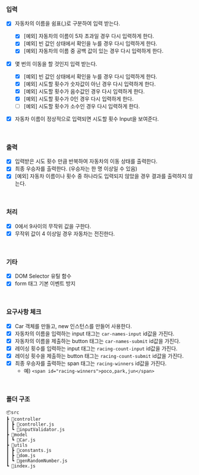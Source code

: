### 입력

- [x] 자동차의 이름을 쉼표(,)로 구분하여 입력 받는다.

  - [x] [예외] 자동차의 이름이 5자 초과일 경우 다시 입력하게 한다.
  - [x] [예외] 빈 값인 상태에서 확인을 누를 경우 다시 입력하게 한다.
  - [x] [예외] 자동차의 이름 중 공백 값이 있는 경우 다시 입력하게 한다.

- [x] 몇 번의 이동을 할 것인지 입력 받는다.

  - [x] [예외] 빈 값인 상태에서 확인을 누를 경우 다시 입력하게 한다.
  - [x] [예외] 시도할 횟수가 숫자값이 아닌 경우 다시 입력하게 한다.
  - [x] [예외] 시도할 횟수가 음수값인 경우 다시 입력하게 한다.
  - [x] [예외] 시도할 횟수가 0인 경우 다시 입력하게 한다.
  - [ ] [예외] 시도할 횟수가 소수인 경우 다시 입력하게 한다.

- [x] 자동차 이름이 정상적으로 입력되면 시도할 횟수 Input을 보여준다.

<br>

### 출력

- [x] 입력받은 시도 횟수 만큼 반복하여 자동차의 이동 상태를 출력한다.
- [x] 최종 우승자를 출력한다. (우승자는 한 명 이상일 수 있음)
- [x] [예외] 자동차 이름이나 횟수 중 하나라도 입력되지 않았을 경우 결과를 출력하지 않는다.

<br>

### 처리

- [x] 0에서 9사이의 무작위 값을 구한다.
- [x] 무작위 값이 4 이상일 경우 자동차는 전진한다.

<br>

### 기타

- [x] DOM Selector 유틸 함수
- [x] form 태그 기본 이벤트 방지

<br>

### 요구사항 체크

- [x] Car 객체를 만들고, new 인스턴스를 만들어 사용한다.
- [x] 자동차의 이름을 입력하는 input 태그는 `car-names-input` id값을 가진다.
- [x] 자동차의 이름을 제출하는 button 태그는 `car-names-submit` id값을 가진다.
- [x] 레이싱 횟수를 입력하는 input 태그는 `racing-count-input` id값을 가진다.
- [x] 레이싱 횟수을 제출하는 button 태그는 `racing-count-submit` id값을 가진다.
- [x] 최종 우승자를 출력하는 span 태그는 `racing-winners` id값을 가진다.
  - 예) `<span id="racing-winners">poco,park,jun</span>`

<br>

### 폴더 구조

```
📦src
┣ 📂controller
┃ ┣ 📜controller.js
┃ ┗ 📜inputValidator.js
┣ 📂model
┃ ┗ 📜Car.js
┣ 📂utils
┃ ┣ 📜constants.js
┃ ┣ 📜dom.js
┃ ┗ 📜genRandomNumber.js
┗ 📜index.js
```
